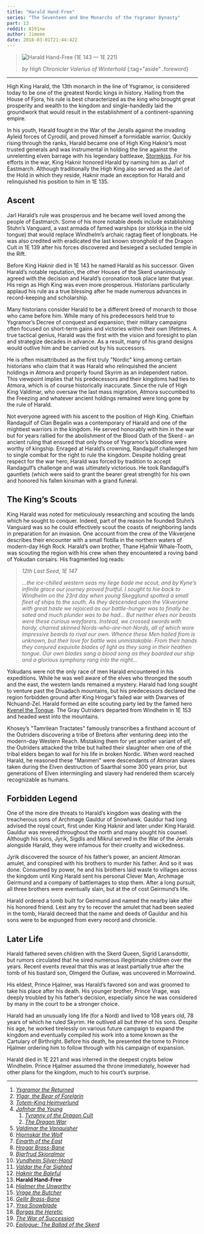 ```yaml
---
title: "Harald Hand-Free"
series: "The Seventeen and One Monarchs of the Ysgramor Dynasty"
part: 13
reddit: 8191nw
author: Jimeee
date: 2018-03-01T21:44:42Z
---
```


> ![Harald Hand-Free] (1E 143 — 1E 221)
>
> _by High Chronicler Valerius of Winterhold_
{:tag="aside" .foreword}

---

High King Harald, the 13th monarch in the line of Ysgramor, is considered today
to be one of the greatest Nordic kings in history. Hailing from the House of
Fjora, his rule is best characterized as the king who brought great prosperity
and wealth to the kingdom and single-handedly laid the groundwork that would
result in the establishment of a continent-spanning empire.

In his youth, Harald fought in the War of the Jeralls against the invading
Ayleid forces of Cyrodiil, and proved himself a formidable warrior. Quickly
rising through the ranks, Harald became one of High King Haknir’s most trusted
generals and was instrumental in holding the line against the unrelenting elven
barrage with his legendary battleaxe, [Stormkiss]. For his efforts in the war,
King Haknir honored Harald by naming him as Jarl of Eastmarch. Although
traditionally the High King also served as the Jarl of the Hold in which they
reside, Haknir made an exception for Harald and relinquished his position to him
in 1E 135.

## Ascent

Jarl Harald’s rule was prosperous and he became well loved among the people of
Eastmarch. Some of his more notable deeds include establishing Stuhn’s Vanguard,
a vast armada of famed warships (or stórkkja in the old tongue) that would
replace Windhelm’s archaic ragtag fleet of longboats. He was also credited with
eradicated the last known stronghold of the Dragon Cult in 1E 139 after his
forces discovered and besieged a secluded temple in the Rift.

Before King Haknir died in 1E 143 he named Harald as his successor. Given
Harald’s notable reputation, the other Houses of the Skerd unanimously agreed
with the decision and Harald’s coronation took place later that year. His reign
as High King was even more prosperous. Historians particularly applaud his rule
as a true blessing after he made numerous advances in record-keeping and
scholarship.

Many historians consider Harald to be a different breed of monarch to those who
came before him. While many of his predecessors held true to Ysgramor’s Decree
of conquest and expansion, their military campaigns often focused on short-term
gains and victories within their own lifetimes. A true tactical genius, Harald
was the first with the vision and foresight to plan and strategize decades in
advance. As a result, many of his grand designs would outlive him and be carried
out by his successors.

He is often misattributed as the first truly "Nordic" king among certain
historians who claim that it was Harald who relinquished the ancient holdings in
Atmora and properly found Skyrim as an independent nation. This viewpoint
implies that his predecessors and their kingdoms had ties to Atmora, which is of
course historically inaccurate. Since the rule of High King Valdimar, who
oversaw the last mass migration, Atmora succumbed to the Freezing and whatever
ancient holdings remained were long gone by the rule of Harald.

Not everyone agreed with his ascent to the position of High King. Chieftain
Randagulf of Clan Begalin was a contemporary of Harald and one of the mightiest
warriors in the kingdom. He served honorably with him in the war but for years
rallied for the abolishment of the Blood Oath of the Skerd - an ancient ruling
that ensured that only those of Ysgramor’s bloodline were worthy of kingship.
Enraged at Harald’s crowning, Randagulf challenged him to single combat for the
right to rule the kingdom. Despite holding great respect for the war hero,
Harald was forced by tradition to accept Randagulf’s challenge and was
ultimately victorious. He took Randagulf’s gauntlets (which were said to grant
the bearer great strength) for his own and honored his fallen kinsman with a
grand funeral.

## The King’s Scouts

King Harald was noted for meticulously researching and scouting the lands which
he sought to conquer. Indeed, part of the reason he founded Stuhn’s Vanguard was
so he could effectively scout the coasts of neighboring lands in preparation for
an invasion. One account from the crew of the Vikverjene describes their
encounter with a small flotilla in the northern waters of modern-day High Rock.
Harald’s own brother, Thane Hjafniir Whale-Tooth, was scouting the region with
his crew when they encountered a roving band of Yokudan corsairs. His fragmented
log reads:

> _12th Last Seed, 1E 147_
>
> _…the ice-chilled western seas my liege bade me scout, and by Kyne’s infinite
> grace our journey proved fruitful. I sought to hie back to Windhelm on the
> 23rd day when young Skegglund spotted a small fleet of ships to the south. As
> they descended upon the Vikverjene with great haste we rejoiced as our
> battle-hunger was to finally be sated and much plunder was to be had… But
> neither elves nor beasts were these curious wayfarers. Instead, we crossed
> swords with hardy, charred skinned Nords-who-are-not-Nords, all of which wore
> impressive beards to rival our own. Whence these Men hailed from is unknown,
> but their love for battle was unmistakable. From their hands they conjured
> exquisite blades of light as they sang in their heathen tongue. Our own blades
> sang a blood song as they boarded our ship and a glorious symphony rang into
> the night…_

Yokudans were not the only race of men Harald encountered in his expeditions.
While he was well aware of the elves who thronged the south and the east, the
western lands remained a mystery. Harald had long sought to venture past the
Druadach mountains, but his predecessors declared the region forbidden ground
after King Hrogar’s failed war with Dwarves of Nchuand-Zel. Harald formed an
elite scouting party led by the famed hero
[Kvenel the Tongue](https://en.uesp.net/wiki/Lore:Kvenel_the_Tongue). The Gray
Outriders departed from Windhelm in 1E 153 and headed west into the mountains.

Khosey’s "Tamrilean Tractates" famously transcribes a firsthand account of the
Outriders discovering a tribe of Bretons after venturing deep into the
modern-day Western Reach. Mistaking them for yet another variant of elf, the
Outriders attacked the tribe but halted their slaughter when one of the tribal
elders began to wail for his life in broken Nordic. When word reached Harald, he
reasoned these "Manmeri" were descendants of Atmoran slaves taken during the
Elven destruction of Saarthal some 300 years prior, but generations of Elven
intermingling and slavery had rendered them scarcely recognizable as humans.

## Forbidden Legend

One of the more dire threats to Harald’s kingdom was dealing with the
treacherous sons of Archmage Gauldur of Snowhawk. Gauldur had long advised the
royal court, first under King Haknir and later under King Harald. Gauldur was
revered throughout the north and many sought his counsel. Although his sons,
Jyrik, Sigdis and Mikrul served in the War of the Jerrals alongside Harald, they
were infamous for their cruelty and wickedness.

Jyrik discovered the source of his father’s power, an ancient Atmoran amulet,
and conspired with his brothers to murder his father. And so it was done.
Consumed by power, he and his brothers laid waste to villages across the kingdom
until King Harald sent his personal Clever Man, Archmage Geirmund and a company
of battlemages to stop them. After a long pursuit, all three brothers were
eventually slain, but at the of cost Geirmund’s life.

Harald ordered a tomb built for Geirmund and named the nearby lake after his
honored friend. Lest any try to recover the amulet that had been sealed in the
tomb, Harald decreed that the name and deeds of Gauldur and his sons were to be
expunged from every record and chronicle.

## Later Life

Harald fathered seven children with the Skerd Queen, Sigrid Laransdottir, but
rumors circulated that he sired numerous illegitimate children over the years.
Recent events reveal that this was at least partially true after the tomb of his
bastard son, Olmgerd the Outlaw, was uncovered in Morrowind.

His eldest, Prince Hjalmer, was Harald’s favored son and was groomed to take his
place after his death. His younger brother, Prince Vrage, was deeply troubled by
his father’s decision, especially since he was considered by many in the court
to be a stronger choice.

Harald had an unusually long life (for a Nord) and lived to 108 years old, 78
years of which he ruled Skyrim. He outlived all but three of his sons. Despite
his age, he worked tirelessly on various future campaign to expand the kingdom
and eventually compiled his work into a tome known as the Cartulary of
Birthright. Before his death, he presented the tome to Prince Hjalmer ordering
him to follow through with his campaign of expansion.

Harald died in 1E 221 and was interred in the deepest crypts below Windhelm.
Prince Hjalmer assumed the throne immediately, however had other plans for the
kingdom, much to his court’s surprise.

---

1. [_Ysgramor the Returned_](./7oy7ew)
1. [_Ylgar, the Bear of Forelgrin_](./7p6k5h)
1. [_Totem-King Heimverlund_](./7peju9)
1. [_Jafnhar the Young_](./7pn9i5)
   1. [_Tyranny of the Dragon Cult_](./7pvz3c)
   1. [_The Dragon War_](./7qj1oh)
1. [_Valdimar the Vanquisher_](./7qs6vm)
1. [_Hjornskar the Wolf_](./7r088c)
1. [_Einarth of the East_](./7r9vfv)
1. [_Hrogar Brass-Bane_](./7ri9vn)
1. [_Bjarfrud Skjoralmor_](./7siqyt)
1. [_Vundheim Silver-Hand_](./7ttg7c)
1. [_Valdar the Far Sighted_](./7ui737)
1. [_Haknir the Baleful_](./7zfxul)
1. **Harald Hand-Free**
1. [_Hjalmer the Unworthy_](./82renh)
1. [_Vrage the Butcher_](./89u5f7)
1. [_Gellir Brass-Bane_](./8dnuin)
1. [_Yrsa Snowblade_](./8grtop)
1. [_Borgas the Heretic_](./8jqcwv)
1. [_The War of Succession_](./8k3apu)
1. [_Epilogue: The Ballad of the Skerd_](./8kdcwy)

[Harald Hand-Free]: https://images.uesp.net//8/8b/User-Jimeee-Banner-Harald.png
[Stormkiss]: https://elderscrolls.wikia.com/wiki/Stormkiss
